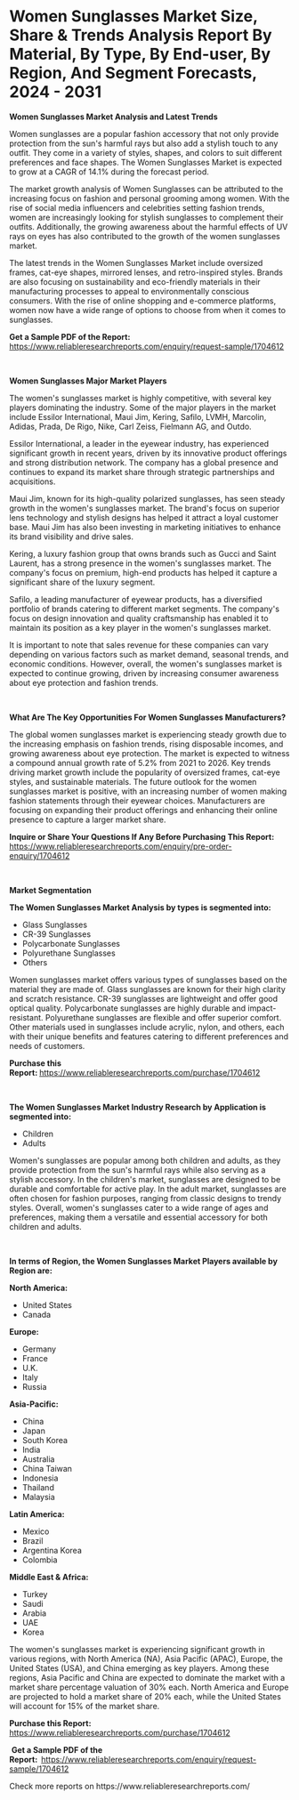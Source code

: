 <p><h1>Women Sunglasses Market Size, Share & Trends Analysis Report By Material, By Type, By End-user, By Region, And Segment Forecasts, 2024 - 2031</h1></p><p><strong>Women Sunglasses Market Analysis and Latest Trends</strong></p>
<p><p>Women sunglasses are a popular fashion accessory that not only provide protection from the sun's harmful rays but also add a stylish touch to any outfit. They come in a variety of styles, shapes, and colors to suit different preferences and face shapes. The Women Sunglasses Market is expected to grow at a CAGR of 14.1% during the forecast period.</p><p>The market growth analysis of Women Sunglasses can be attributed to the increasing focus on fashion and personal grooming among women. With the rise of social media influencers and celebrities setting fashion trends, women are increasingly looking for stylish sunglasses to complement their outfits. Additionally, the growing awareness about the harmful effects of UV rays on eyes has also contributed to the growth of the women sunglasses market.</p><p>The latest trends in the Women Sunglasses Market include oversized frames, cat-eye shapes, mirrored lenses, and retro-inspired styles. Brands are also focusing on sustainability and eco-friendly materials in their manufacturing processes to appeal to environmentally conscious consumers. With the rise of online shopping and e-commerce platforms, women now have a wide range of options to choose from when it comes to sunglasses.</p></p>
<p><strong>Get a Sample PDF of the Report:&nbsp;</strong> <a href="https://www.reliableresearchreports.com/enquiry/request-sample/1704612">https://www.reliableresearchreports.com/enquiry/request-sample/1704612</a></p>
<p>&nbsp;</p>
<p><strong>Women Sunglasses Major Market Players</strong></p>
<p><p>The women's sunglasses market is highly competitive, with several key players dominating the industry. Some of the major players in the market include Essilor International, Maui Jim, Kering, Safilo, LVMH, Marcolin, Adidas, Prada, De Rigo, Nike, Carl Zeiss, Fielmann AG, and Outdo.</p><p>Essilor International, a leader in the eyewear industry, has experienced significant growth in recent years, driven by its innovative product offerings and strong distribution network. The company has a global presence and continues to expand its market share through strategic partnerships and acquisitions.</p><p>Maui Jim, known for its high-quality polarized sunglasses, has seen steady growth in the women's sunglasses market. The brand's focus on superior lens technology and stylish designs has helped it attract a loyal customer base. Maui Jim has also been investing in marketing initiatives to enhance its brand visibility and drive sales.</p><p>Kering, a luxury fashion group that owns brands such as Gucci and Saint Laurent, has a strong presence in the women's sunglasses market. The company's focus on premium, high-end products has helped it capture a significant share of the luxury segment.</p><p>Safilo, a leading manufacturer of eyewear products, has a diversified portfolio of brands catering to different market segments. The company's focus on design innovation and quality craftsmanship has enabled it to maintain its position as a key player in the women's sunglasses market.</p><p>It is important to note that sales revenue for these companies can vary depending on various factors such as market demand, seasonal trends, and economic conditions. However, overall, the women's sunglasses market is expected to continue growing, driven by increasing consumer awareness about eye protection and fashion trends.</p></p>
<p>&nbsp;</p>
<p><strong>What Are The Key Opportunities For Women Sunglasses Manufacturers?</strong></p>
<p><p>The global women sunglasses market is experiencing steady growth due to the increasing emphasis on fashion trends, rising disposable incomes, and growing awareness about eye protection. The market is expected to witness a compound annual growth rate of 5.2% from 2021 to 2026. Key trends driving market growth include the popularity of oversized frames, cat-eye styles, and sustainable materials. The future outlook for the women sunglasses market is positive, with an increasing number of women making fashion statements through their eyewear choices. Manufacturers are focusing on expanding their product offerings and enhancing their online presence to capture a larger market share.</p></p>
<p><strong>Inquire or Share Your Questions If Any Before Purchasing This Report:</strong> <a href="https://www.reliableresearchreports.com/enquiry/pre-order-enquiry/1704612">https://www.reliableresearchreports.com/enquiry/pre-order-enquiry/1704612</a></p>
<p>&nbsp;</p>
<p><strong>Market Segmentation</strong></p>
<p><strong>The Women Sunglasses Market Analysis by types is segmented into:</strong></p>
<p><ul><li>Glass Sunglasses</li><li>CR-39 Sunglasses</li><li>Polycarbonate Sunglasses</li><li>Polyurethane Sunglasses</li><li>Others</li></ul></p>
<p><p>Women sunglasses market offers various types of sunglasses based on the material they are made of. Glass sunglasses are known for their high clarity and scratch resistance. CR-39 sunglasses are lightweight and offer good optical quality. Polycarbonate sunglasses are highly durable and impact-resistant. Polyurethane sunglasses are flexible and offer superior comfort. Other materials used in sunglasses include acrylic, nylon, and others, each with their unique benefits and features catering to different preferences and needs of customers.</p></p>
<p><strong>Purchase this Report:&nbsp;</strong><a href="https://www.reliableresearchreports.com/purchase/1704612">https://www.reliableresearchreports.com/purchase/1704612</a></p>
<p>&nbsp;</p>
<p><strong>The Women Sunglasses Market Industry Research by Application is segmented into:</strong></p>
<p><ul><li>Children</li><li>Adults</li></ul></p>
<p><p>Women's sunglasses are popular among both children and adults, as they provide protection from the sun's harmful rays while also serving as a stylish accessory. In the children's market, sunglasses are designed to be durable and comfortable for active play. In the adult market, sunglasses are often chosen for fashion purposes, ranging from classic designs to trendy styles. Overall, women's sunglasses cater to a wide range of ages and preferences, making them a versatile and essential accessory for both children and adults.</p></p>
<p>&nbsp;</p>
<p><strong>In terms of Region, the Women Sunglasses Market Players available by Region are:</strong></p>
<p>
    <p> <strong> North America: </strong>
        <ul>
            <li>United States</li>
            <li>Canada</li>
        </ul>
        </p> 
    <p> <strong> Europe: </strong>
        <ul>
            <li>Germany</li>
            <li>France</li>
            <li>U.K.</li>
            <li>Italy</li>
            <li>Russia</li>
        </ul>
        </p> 
    <p> <strong> Asia-Pacific: </strong>
        <ul>
            <li>China</li>
            <li>Japan</li>
            <li>South Korea</li>
            <li>India</li>
            <li>Australia</li>
            <li>China Taiwan</li>
            <li>Indonesia</li>
            <li>Thailand</li>
            <li>Malaysia</li>
        </ul>
        </p> 
    <p> <strong> Latin America: </strong>
        <ul>
            <li>Mexico</li>
            <li>Brazil</li>
            <li>Argentina Korea</li>
            <li>Colombia</li>
        </ul>
        </p> 
    <p> <strong> Middle East & Africa: </strong>
        <ul>
            <li>Turkey</li>
            <li>Saudi</li>
            <li>Arabia</li>
            <li>UAE</li>
            <li>Korea</li>
        </ul>
    </p>
    </p>
<p><p>The women's sunglasses market is experiencing significant growth in various regions, with North America (NA), Asia Pacific (APAC), Europe, the United States (USA), and China emerging as key players. Among these regions, Asia Pacific and China are expected to dominate the market with a market share percentage valuation of 30% each. North America and Europe are projected to hold a market share of 20% each, while the United States will account for 15% of the market share.</p></p>
<p><strong>Purchase this Report: </strong><a href="https://www.reliableresearchreports.com/purchase/1704612">https://www.reliableresearchreports.com/purchase/1704612</a></p>
<p>&nbsp;<strong>Get a Sample PDF of the Report:&nbsp;&nbsp;</strong><a href="https://www.reliableresearchreports.com/enquiry/request-sample/1704612">https://www.reliableresearchreports.com/enquiry/request-sample/1704612</a></p>
<p><strong></strong></p>
<p>Check more reports on https://www.reliableresearchreports.com/</p>